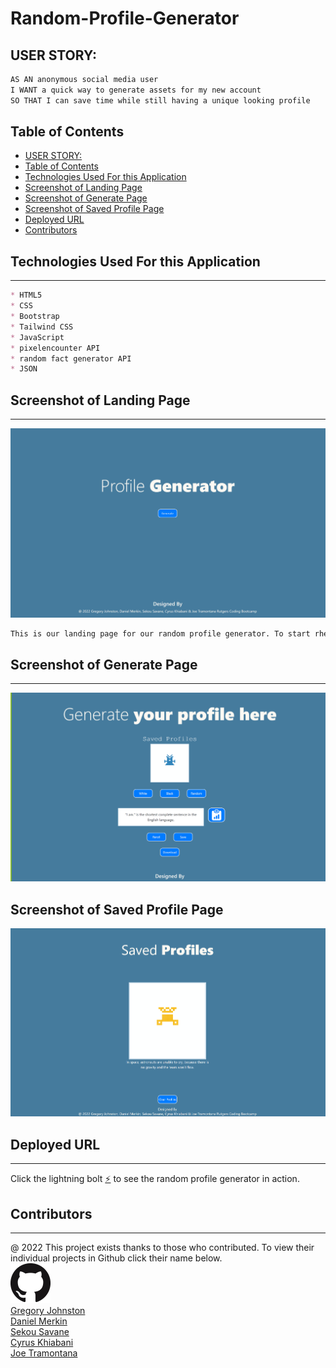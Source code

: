# Random-Profile-Generator

## USER STORY:

```md
AS AN anonymous social media user
I WANT a quick way to generate assets for my new account
SO THAT I can save time while still having a unique looking profile
```

## Table of Contents
  - [USER STORY:](#user-story)
  - [Table of Contents](#table-of-contents)
  - [Technologies Used For this Application](#technologies-used-for-this-application)
  - [Screenshot of Landing Page](#screenshot-of-landing-page)
  - [Screenshot of Generate Page](#screenshot-of-generate-page)
  - [Screenshot of Saved Profile Page](#screenshot-of-saved-profile-page)
  - [Deployed URL](#deployed-url)
  - [Contributors](#contributors)

## Technologies Used For this Application

---
```md
* HTML5
* CSS 
* Bootstrap
* Tailwind CSS 
* JavaScript
* pixelencounter API 
* random fact generator API
* JSON
```

## Screenshot of Landing Page
---
<img src="Images\landingpage.png">

```md
This is our landing page for our random profile generator. To start rhe application, you click the genrate button. 
```

## Screenshot of Generate Page
---
<img src="Images\generate.png">


## Screenshot of Saved Profile Page

<img src="./Images/savedProfilesPage.png">

## Deployed URL
---

Click the lightning bolt [⚡](https://dmerk2.github.io/Anon-Profile-Generator/)  to see the random profile generator in action.


## Contributors
---
@ 2022 This project exists thanks to those who contributed. To view their individual projects in Github click their name below. <br>
<img src="./Images/GitHub-Mark-64px.png"><br>
<a href="https://github.com/CoffeeEyes28"> Gregory Johnston </a><br>
<a href="https://github.com/dmerk2">Daniel Merkin</a><br>
<a href="https://github.com/ssavane26">Sekou Savane</a><br>
<a href="https://github.com/cykj40" >Cyrus Khiabani </a><br>
<a href="https://github.com/joetrops5">Joe Tramontana</a><br>
